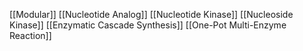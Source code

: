 [[Modular]]
[[Nucleotide Analog]]
[[Nucleotide Kinase]]
[[Nucleoside Kinase]]
[[Enzymatic Cascade Synthesis]]
[[One-Pot Multi-Enzyme Reaction]]
